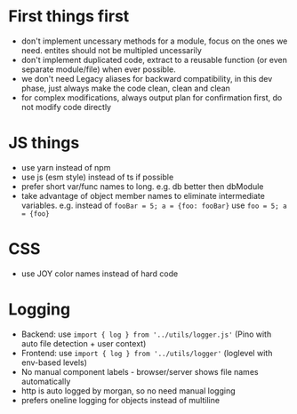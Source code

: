 # First things first
* don't implement uncessary methods for a module, focus on the ones we need. entites should not be multipled uncessarily
* don't implement duplicated code, extract to a reusable function (or even separate module/file) when ever possible.
* we don't need Legacy aliases for backward compatibility, in this dev phase, just always make the code clean, clean and clean
* for complex modifications, always output plan for confirmation first, do not modify code directly


# JS things
* use yarn instead of npm
* use js (esm style) instead of ts if possible
* prefer short var/func names to long. e.g. db better then dbModule
* take advantage of object member names to eliminate intermediate variables. e.g. instead of `fooBar = 5; a = {foo: fooBar}` use `foo = 5; a = {foo}`

# CSS
* use JOY color names instead of hard code

# Logging
* Backend: use `import { log } from '../utils/logger.js'` (Pino with auto file detection + user context)
* Frontend: use `import { log } from '../utils/logger'` (loglevel with env-based levels)
* No manual component labels - browser/server shows file names automatically
* http is auto logged by morgan, so no need manual logging
* prefers oneline logging for objects instead of multiline
